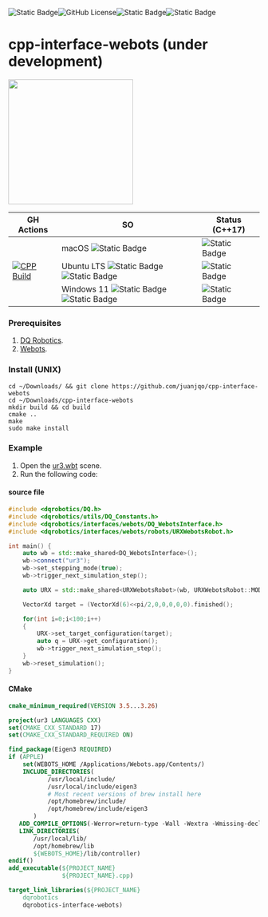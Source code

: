 ![Static Badge](https://img.shields.io/badge/status-experimental-critical)![GitHub License](https://img.shields.io/github/license/juanjqo/cpp-interface-webots)![Static Badge](https://img.shields.io/badge/Written_in-C%2B%2B17-blue)![Static Badge](https://img.shields.io/badge/Webots-R2025a-orange)

# cpp-interface-webots (under development)

<img src=https://github.com/juanjqo/capybara_toolkit/assets/23158313/2e0dbd2d-9b12-4930-9ffe-511d8270de03 width='250'>


|  GH Actions  | SO | Status (C++17) | 
| ------------- | ------------- |------------- |
| | macOS ![Static Badge](https://img.shields.io/badge/Apple_silicon-magenta) | ![Static Badge](https://img.shields.io/badge/beta-yellow)|
| [![CPP Build](https://github.com/juanjqo/cpp-interface-webots/actions/workflows/ubuntu.yaml/badge.svg)](https://github.com/juanjqo/cpp-interface-webots/actions/workflows/ubuntu.yaml)   | Ubuntu LTS ![Static Badge](https://img.shields.io/badge/x64-blue) ![Static Badge](https://img.shields.io/badge/arm64-blue)  |  ![Static Badge](https://img.shields.io/badge/beta-yellow)|
|   | Windows 11 ![Static Badge](https://img.shields.io/badge/x64-blue) ![Static Badge](https://img.shields.io/badge/arm64-blue)   |  ![Static Badge](https://img.shields.io/badge/unsupported-gray) | 

### Prerequisites

1. [DQ Robotics](https://github.com/dqrobotics).
2. [Webots](https://cyberbotics.com/#webots).


### Install (UNIX)

```shell
cd ~/Downloads/ && git clone https://github.com/juanjqo/cpp-interface-webots
cd ~/Downloads/cpp-interface-webots
mkdir build && cd build
cmake ..
make
sudo make install
```

### Example

1. Open the [ur3.wbt](https://github.com/juanjqo/cpp-interface-webots/blob/main/examples/ur3/webots_scene/worlds/ur3.wbt) scene.
2. Run the following code:


#### source file

```cpp
#include <dqrobotics/DQ.h>
#include <dqrobotics/utils/DQ_Constants.h>
#include <dqrobotics/interfaces/webots/DQ_WebotsInterface.h>
#include <dqrobotics/interfaces/webots/robots/URXWebotsRobot.h>

int main() {
    auto wb = std::make_shared<DQ_WebotsInterface>();
    wb->connect("ur3");
    wb->set_stepping_mode(true);
    wb->trigger_next_simulation_step();

    auto URX = std::make_shared<URXWebotsRobot>(wb, URXWebotsRobot::MODEL::UR3);

    VectorXd target = (VectorXd(6)<<pi/2,0,0,0,0,0).finished();

    for(int i=0;i<100;i++)
    {
        URX->set_target_configuration(target);
        auto q = URX->get_configuration();
        wb->trigger_next_simulation_step();
    }
    wb->reset_simulation();
}

```

#### CMake

```cmake
cmake_minimum_required(VERSION 3.5...3.26)

project(ur3 LANGUAGES CXX)
set(CMAKE_CXX_STANDARD 17)
set(CMAKE_CXX_STANDARD_REQUIRED ON)

find_package(Eigen3 REQUIRED)
if (APPLE)
    set(WEBOTS_HOME /Applications/Webots.app/Contents/)
    INCLUDE_DIRECTORIES(
           /usr/local/include/
           /usr/local/include/eigen3
           # Most recent versions of brew install here
           /opt/homebrew/include/
           /opt/homebrew/include/eigen3
       )
   ADD_COMPILE_OPTIONS(-Werror=return-type -Wall -Wextra -Wmissing-declarations -Wredundant-decls -Woverloaded-virtual)
   LINK_DIRECTORIES(
       /usr/local/lib/
       /opt/homebrew/lib
       ${WEBOTS_HOME}/lib/controller)
endif()
add_executable(${PROJECT_NAME}
               ${PROJECT_NAME}.cpp)

target_link_libraries(${PROJECT_NAME}
    dqrobotics
    dqrobotics-interface-webots)
```

